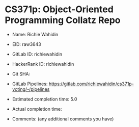 # CS371p: Object-Oriented Programming Collatz Repo

* Name: Richie Wahidin

* EID: raw3643

* GitLab ID: richiewahidin

* HackerRank ID: richiewahidin

* Git SHA: 

* GitLab Pipelines: https://gitlab.com/richiewahidin/cs371p-voting/-/pipelines

* Estimated completion time: 5.0

* Actual completion time: 

* Comments: (any additional comments you have)
